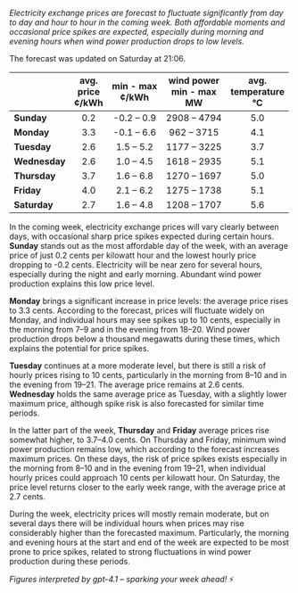 *Electricity exchange prices are forecast to fluctuate significantly from day to day and hour to hour in the coming week. Both affordable moments and occasional price spikes are expected, especially during morning and evening hours when wind power production drops to low levels.*

The forecast was updated on Saturday at 21:06.

|               | avg.<br>price<br>¢/kWh | min - max<br>¢/kWh | wind power<br>min - max<br>MW | avg.<br>temperature<br>°C |
|:-------------|:----------------:|:----------------:|:-------------:|:-------------:|
| **Sunday**     |       0.2       |   -0.2 – 0.9     | 2908 – 4794   |     5.0       |
| **Monday**     |       3.3       |   -0.1 – 6.6     | 962 – 3715    |     4.1       |
| **Tuesday**    |       2.6       |    1.5 – 5.2     | 1177 – 3225   |     3.7       |
| **Wednesday**  |       2.6       |    1.0 – 4.5     | 1618 – 2935   |     5.1       |
| **Thursday**   |       3.7       |    1.6 – 6.8     | 1270 – 1697   |     5.0       |
| **Friday**     |       4.0       |    2.1 – 6.2     | 1275 – 1738   |     5.1       |
| **Saturday**   |       2.7       |    1.6 – 4.8     | 1208 – 1707   |     5.6       |

In the coming week, electricity exchange prices will vary clearly between days, with occasional sharp price spikes expected during certain hours. **Sunday** stands out as the most affordable day of the week, with an average price of just 0.2 cents per kilowatt hour and the lowest hourly price dropping to -0.2 cents. Electricity will be near zero for several hours, especially during the night and early morning. Abundant wind power production explains this low price level.

**Monday** brings a significant increase in price levels: the average price rises to 3.3 cents. According to the forecast, prices will fluctuate widely on Monday, and individual hours may see spikes up to 10 cents, especially in the morning from 7–9 and in the evening from 18–20. Wind power production drops below a thousand megawatts during these times, which explains the potential for price spikes.

**Tuesday** continues at a more moderate level, but there is still a risk of hourly prices rising to 10 cents, particularly in the morning from 8–10 and in the evening from 19–21. The average price remains at 2.6 cents. **Wednesday** holds the same average price as Tuesday, with a slightly lower maximum price, although spike risk is also forecasted for similar time periods.

In the latter part of the week, **Thursday** and **Friday** average prices rise somewhat higher, to 3.7–4.0 cents. On Thursday and Friday, minimum wind power production remains low, which according to the forecast increases maximum prices. On these days, the risk of price spikes exists especially in the morning from 8–10 and in the evening from 19–21, when individual hourly prices could approach 10 cents per kilowatt hour. On Saturday, the price level returns closer to the early week range, with the average price at 2.7 cents.

During the week, electricity prices will mostly remain moderate, but on several days there will be individual hours when prices may rise considerably higher than the forecasted maximum. Particularly, the morning and evening hours at the start and end of the week are expected to be most prone to price spikes, related to strong fluctuations in wind power production during these periods.

*Figures interpreted by gpt-4.1 – sparking your week ahead!* ⚡
